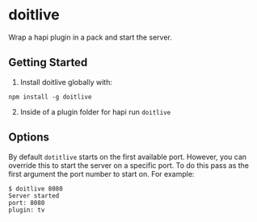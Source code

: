 doitlive
========

Wrap a hapi plugin in a pack and start the server.

## Getting Started

1. Install doitlive globally with:

```
npm install -g doitlive
```

2. Inside of a plugin folder for hapi run `doitlive`


## Options

By default `dotitlive` starts on the first available port.  However, you can override this to start the server on a
specific port.  To do this pass as the first argument the port number to start on.  For example:


```
$ doitlive 8080
Server started
port: 8080
plugin: tv
```